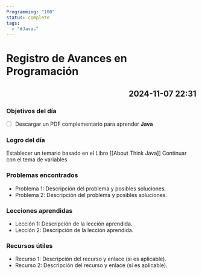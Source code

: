 ```yaml
---
Programming: "100"
status: complete
tags:
  - "#Java☕️"
---
```

# Registro de Avances en Programación

## <p align="right">2024-11-07 22:31</p>

### Objetivos del día

- [ ] Descargar un PDF complementario para aprender **Java**

### Logro del día

Establecer un temario basado en el Libro [[About Think Java]]
Continuar con el tema de variables
### Problemas encontrados

- Problema 1: Descripción del problema y posibles soluciones.
- Problema 2: Descripción del problema y posibles soluciones.

### Lecciones aprendidas

- Lección 1: Descripción de la lección aprendida.
- Lección 2: Descripción de la lección aprendida.

### Recursos útiles

- Recurso 1: Descripción del recurso y enlace (si es aplicable).
- Recurso 2: Descripción del recurso y enlace (si es aplicable).


